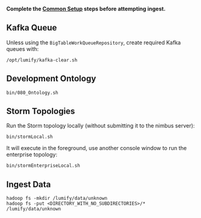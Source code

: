 **Complete the [Common Setup](running-lumify.md) steps before attempting ingest.**


## Kafka Queue

Unless using the `BigTableWorkQueueRepository`, create required Kafka queues with:

    /opt/lumify/kafka-clear.sh


## Development Ontology

    bin/080_Ontology.sh


## Storm Topologies

Run the Storm topology locally (without submitting it to the nimbus server):

    bin/stormLocal.sh

It will execute in the foreground, use another console window to run the enterprise topology:

    bin/stormEnterpriseLocal.sh


## Ingest Data

    hadoop fs -mkdir /lumify/data/unknown
    hadoop fs -put <DIRECTORY_WITH_NO_SUBDIRECTORIES>/* /lumify/data/unknown
